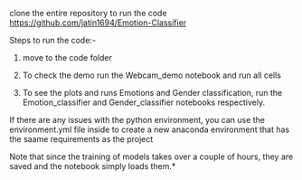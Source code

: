 clone the entire repository to run the code <https://github.com/jatin1694/Emotion-Classifier>

Steps to run the code:-

1. move to the code folder

2. To check the demo run the Webcam_demo notebook and run all cells

3. To see the plots and runs Emotions and Gender classification, run the Emotion_classifier and Gender_classifier notebooks respectively.

   

If there are any issues with the python environment, you can use the environment.yml file inside to create a new anaconda environment that has the saame requirements as the project

Note that since the training of models takes over a couple of hours, they are saved and the notebook simply loads them.*

